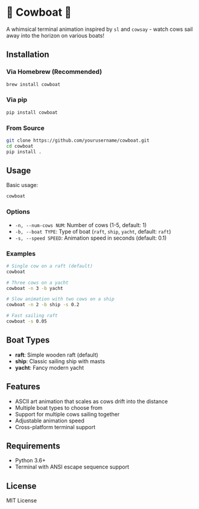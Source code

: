 # 🐄 Cowboat 🚤

A whimsical terminal animation inspired by `sl` and `cowsay` - watch cows sail away into the horizon on various boats!

## Installation

### Via Homebrew (Recommended)
```bash
brew install cowboat
```

### Via pip
```bash
pip install cowboat
```

### From Source
```bash
git clone https://github.com/yourusername/cowboat.git
cd cowboat
pip install .
```

## Usage

Basic usage:
```bash
cowboat
```

### Options

- `-n, --num-cows NUM`: Number of cows (1-5, default: 1)
- `-b, --boat TYPE`: Type of boat (`raft`, `ship`, `yacht`, default: `raft`)
- `-s, --speed SPEED`: Animation speed in seconds (default: 0.1)

### Examples

```bash
# Single cow on a raft (default)
cowboat

# Three cows on a yacht
cowboat -n 3 -b yacht

# Slow animation with two cows on a ship
cowboat -n 2 -b ship -s 0.2

# Fast sailing raft
cowboat -s 0.05
```

## Boat Types

- **raft**: Simple wooden raft (default)
- **ship**: Classic sailing ship with masts
- **yacht**: Fancy modern yacht

## Features

- ASCII art animation that scales as cows drift into the distance
- Multiple boat types to choose from
- Support for multiple cows sailing together
- Adjustable animation speed
- Cross-platform terminal support

## Requirements

- Python 3.6+
- Terminal with ANSI escape sequence support

## License

MIT License 